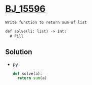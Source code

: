 # [BJ_15596](https://acmicpc.net/problem/15596)

```en
Write function to return sum of list
```

```txt
def solve(li: list) -> int:
  # Fill
```

## Solution

* py

  ```py
  def solve(a):
    return sum(a)
  ```
